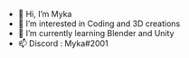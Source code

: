 - 👋 Hi, I’m Myka
- 👀 I’m interested in Coding and 3D creations
- 🌱 I’m currently learning Blender and Unity
- 📫 Discord : Myka#2001

<!---
Mykaaaa/Mykaaaa is a ✨ special ✨ repository because its `README.md` (this file) appears on your GitHub profile.
You can click the Preview link to take a look at your changes.
--->
